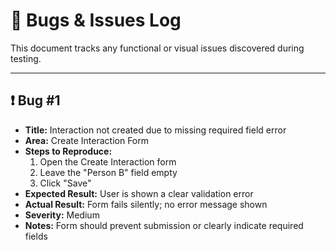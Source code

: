 # 🐞 Bugs & Issues Log

This document tracks any functional or visual issues discovered during testing.

---

## ❗ Bug #1

- **Title:** Interaction not created due to missing required field error
- **Area:** Create Interaction Form
- **Steps to Reproduce:**
  1. Open the Create Interaction form
  2. Leave the "Person B" field empty
  3. Click "Save"
- **Expected Result:** User is shown a clear validation error
- **Actual Result:** Form fails silently; no error message shown
- **Severity:** Medium
- **Notes:** Form should prevent submission or clearly indicate required fields
